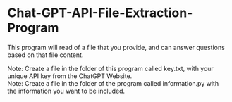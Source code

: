 # Chat-GPT-API-File-Extraction-Program
This program will read of a file that you provide, and can answer questions based on that file content.

Note: Create a file in the folder of this program called key.txt, with your unique API key from the ChatGPT Website.
<br>
Note: Create a file in the folder of the program called information.py with the information you want to be included.
